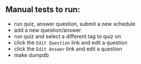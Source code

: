 ## Manual tests to run:

- run quiz, answer question, submit a new schedule
- add a new question/answer
- run quiz and select a different tag to quiz on
- click the `Edit Question` link and edit a question
- click the `Edit Answer` link and edit a question
- make dumpdb

